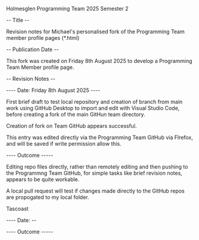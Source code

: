 Holmesglen Programming Team 2025 Semester 2

-- Title -- 

Revision notes for Michael's personalised fork of the Programming Team member profile pages (*.html)

-- Publication Date --

This fork was created on Friday 8th August 2025 to develop a Programming Team Member profile page.

-- Revision Notes --

---- Date: Friday 8th August 2025 ----

 First brief draft to test local repository and creation of branch from main work using GitHub Desktop to import and edit with Visual Studio Code, before creating a fork of the main GitHun team directory.

 Creation of fork on Team GitHub appears successful.

 This entry was edited directly via the Programming Team GitHub via FIrefox, and will be saved if write permission allow this.

---- Outcome -----

Editing repo files directly, rather than remotely editing and then pushing to the Programmng Team GitHub, for simple tasks like brief revision notes, appears to be quite workable.

A local pull request will test if changes made directly to the GitHub repos are propogated to my local folder.

Tascoast

---- Date: --

---- Outcome -----

 

